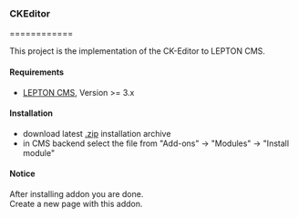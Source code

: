 ### CKEditor
============

This project is the implementation of the CK-Editor to LEPTON CMS.

#### Requirements

* [LEPTON CMS][1], Version >= 3.x


#### Installation

* download latest [.zip][2] installation archive
* in CMS backend select the file from "Add-ons" -> "Modules" -> "Install module"

#### Notice

After installing addon you are done. <br />
Create a new page with this addon.



[1]: http://lepton-cms.org "LEPTON CMS"
[2]: http://www.lepton-cms.com/lepador/editors/ck-editor-4series.php

